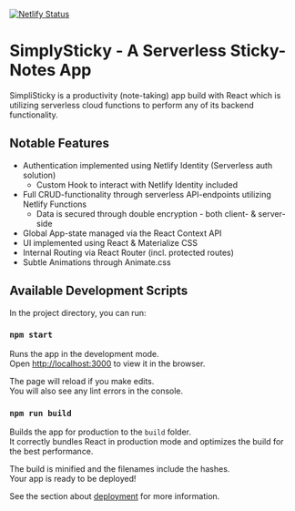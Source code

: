 [![Netlify Status](https://api.netlify.com/api/v1/badges/3f0096a2-25c0-4f22-836d-3060885fc967/deploy-status)](https://app.netlify.com/sites/simplysticky/deploys)

# SimplySticky - A Serverless Sticky-Notes App

SimpliSticky is a productivity (note-taking) app build with React which is utilizing serverless cloud functions to perform any of its backend functionality.

## Notable Features

- Authentication implemented using Netlify Identity (Serverless auth solution)
  - Custom Hook to interact with Netlify Identity included
- Full CRUD-functionality through serverless API-endpoints utilizing Netlify Functions
  - Data is secured through double encryption - both client- & server-side
- Global App-state managed via the React Context API
- UI implemented using React & Materialize CSS
- Internal Routing via React Router (incl. protected routes)
- Subtle Animations through Animate.css

## Available Development Scripts

In the project directory, you can run:

### `npm start`

Runs the app in the development mode.<br />
Open [http://localhost:3000](http://localhost:3000) to view it in the browser.

The page will reload if you make edits.<br />
You will also see any lint errors in the console.

### `npm run build`

Builds the app for production to the `build` folder.<br />
It correctly bundles React in production mode and optimizes the build for the best performance.

The build is minified and the filenames include the hashes.<br />
Your app is ready to be deployed!

See the section about [deployment](https://facebook.github.io/create-react-app/docs/deployment) for more information.
